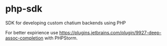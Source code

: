# php-sdk

SDK for developing custom chatium backends using PHP

For better expirience use https://plugins.jetbrains.com/plugin/9927-deep-assoc-completion with PHPStorm.

